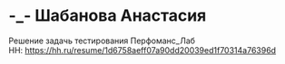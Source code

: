 # -_- Шабанова Анастасия <br>
Решение задачь тестирования Перфоманс_Лаб<br>
HH: https://hh.ru/resume/1d6758aeff07a90dd20039ed1f70314a76396d
